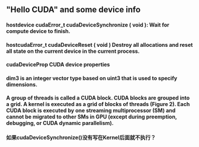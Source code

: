 ## "Hello CUDA" and some device info

#### __host__ ​ __device__ ​cudaError_t cudaDeviceSynchronize ( void ): Wait for compute device to finish. 

#### __host__ ​cudaError_t cudaDeviceReset ( void ) Destroy all allocations and reset all state on the current device in the current process. 

#### cudaDeviceProp CUDA device properties 

#### dim3 is an integer vector type based on uint3 that is used to specify dimensions. 

#### A group of threads is called a CUDA block. CUDA blocks are grouped into a grid. A kernel is executed as a grid of blocks of threads (Figure 2). Each CUDA block is executed by one streaming multiprocessor (SM) and cannot be migrated to other SMs in GPU (except during preemption, debugging, or CUDA dynamic parallelism).

#### 如果cudaDeviceSynchronize()没有写在Kernel后面就不执行？